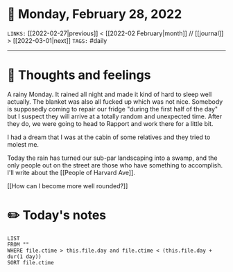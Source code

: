 # 📅 Monday, February 28, 2022
`LINKS:` [[2022-02-27|previous]] < [[2022-02 February|month]] // [[journal]] > [[2022-03-01|next]] 
`TAGS:` #daily

---
# 💭 Thoughts and feelings
A rainy Monday. It rained all night and made it kind of hard to sleep well actually. The blanket was also all fucked up which was not nice. Somebody is supposedly coming to repair our fridge "during the first half of the day" but I suspect they will arrive at a totally random and unexpected time. After they do, we were going to head to Rapport and work there for a little bit. 

I had a dream that I was at the cabin of some relatives and they tried to molest me. 

Today the rain has turned our sub-par landscaping into a swamp, and the only people out on the street are those who have something to accomplish. I'll write about the [[People of Harvard Ave]]. 

[[How can I become more well rounded?]]

# ✏️ Today's notes
```dataview
LIST 
FROM ""
WHERE file.ctime > this.file.day and file.ctime < (this.file.day + dur(1 day))
SORT file.ctime
```
